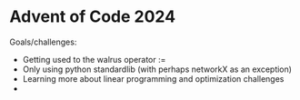 # Advent of Code 2024
Goals/challenges:
- Getting used to the walrus operator :=
- Only using python standardlib (with perhaps networkX as an exception)
- Learning more about linear programming and optimization challenges
- 
